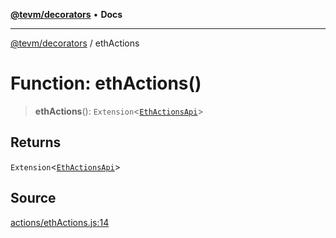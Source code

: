 [**@tevm/decorators**](../README.md) • **Docs**

***

[@tevm/decorators](../globals.md) / ethActions

# Function: ethActions()

> **ethActions**(): `Extension`\<[`EthActionsApi`](../type-aliases/EthActionsApi.md)\>

## Returns

`Extension`\<[`EthActionsApi`](../type-aliases/EthActionsApi.md)\>

## Source

[actions/ethActions.js:14](https://github.com/evmts/tevm-monorepo/blob/main/packages/decorators/src/actions/ethActions.js#L14)
